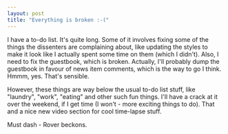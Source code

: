 ```yaml
---
layout: post
title: "Everything is broken :-("
---
```

I have a to-do list. It's quite long. Some of it involves fixing some of the
things the dissenters are complaining about, like updating the styles to make
it look like I actually spent some time on them (which I didn't). Also, I need
to fix the guestbook, which is broken. Actually, I'll probably dump the
guestbook in favour of news item comments, which is the way to go I think.
Hmmm, yes. That's sensible.

However, these things are way below the usual to-do list stuff, like
"laundry", "work", "eating" and other such fun things. I'll have a crack at it
over the weekend, if I get time (I won't - more exciting things to do). That
and a nice new video section for cool time-lapse stuff.

Must dash - Rover beckons.
